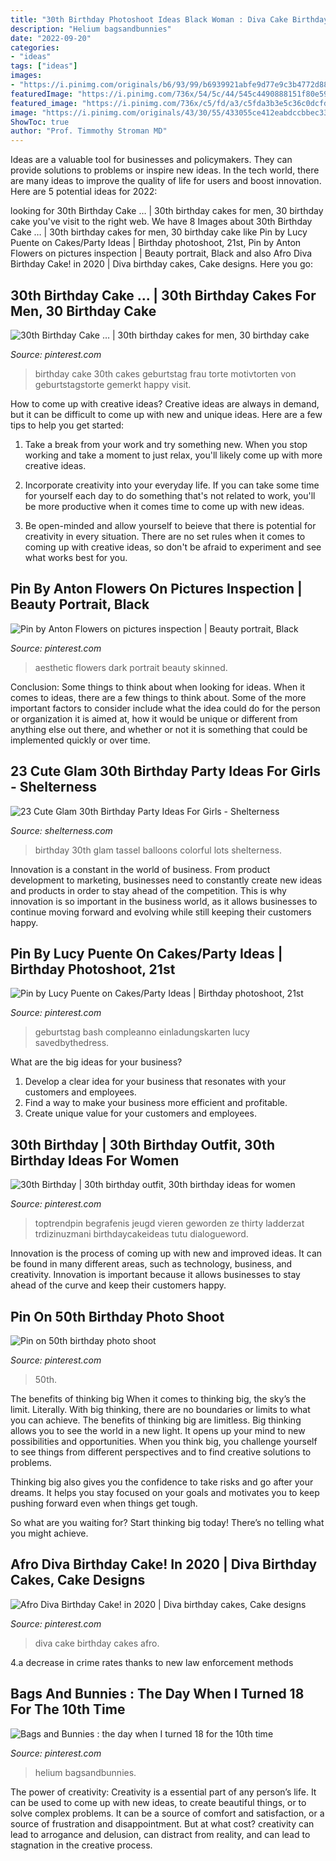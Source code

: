 ```yaml
---
title: "30th Birthday Photoshoot Ideas Black Woman : Diva Cake Birthday Cakes Afro"
description: "Helium bagsandbunnies"
date: "2022-09-20"
categories:
- "ideas"
tags: ["ideas"]
images:
- "https://i.pinimg.com/originals/b6/93/99/b6939921abfe9d77e9c3b4772d88c8d1.jpg"
featuredImage: "https://i.pinimg.com/736x/54/5c/44/545c4490888151f80e59c037f2f97271.jpg"
featured_image: "https://i.pinimg.com/736x/c5/fd/a3/c5fda3b3e5c36c0dcfd1cc13a5740321--gold-balloons-helium-balloons.jpg"
image: "https://i.pinimg.com/originals/43/30/55/433055ce412eabdccbbec3370ac6c9c0.jpg"
ShowToc: true
author: "Prof. Timmothy Stroman MD"
---
```



Ideas are a valuable tool for businesses and policymakers. They can provide solutions to problems or inspire new ideas. In the tech world, there are many ideas to improve the quality of life for users and boost innovation. Here are 5 potential ideas for 2022: 

	

		
looking for 30th Birthday Cake … | 30th birthday cakes for men, 30 birthday cake you've visit to the right web. We have 8 Images about 30th Birthday Cake … | 30th birthday cakes for men, 30 birthday cake like Pin by Lucy Puente on Cakes/Party Ideas | Birthday photoshoot, 21st, Pin by Anton Flowers on pictures inspection | Beauty portrait, Black and also Afro Diva Birthday Cake! in 2020 | Diva birthday cakes, Cake designs. Here you go:
		
    
## 30th Birthday Cake … | 30th Birthday Cakes For Men, 30 Birthday Cake

<img loading=lazy src="https://i.pinimg.com/736x/7a/9d/01/7a9d01724d971df464378ef7e72c2117--th-birthday-cake-for-her-th-birthday-decorations.jpg" onerror="this.onerror=null;this.src='https://tse1.mm.bing.net/th?id=OIP.PsgxP0P4SgeUgO3I8HzbgQHaLA&amp;pid=15.1';" alt="30th Birthday Cake … | 30th birthday cakes for men, 30 birthday cake">

_Source: pinterest.com_

>birthday cake 30th cakes geburtstag frau torte motivtorten von geburtstagstorte gemerkt happy visit. 

	

How to come up with creative ideas?
Creative ideas are always in demand, but it can be difficult to come up with new and unique ideas. Here are a few tips to help you get started:
1. Take a break from your work and try something new. When you stop working and take a moment to just relax, you'll likely come up with more creative ideas.

2. Incorporate creativity into your everyday life. If you can take some time for yourself each day to do something that's not related to work, you'll be more productive when it comes time to come up with new ideas.

3. Be open-minded and allow yourself to beieve that there is potential for creativity in every situation. There are no set rules when it comes to coming up with creative ideas, so don't be afraid to experiment and see what works best for you.

    
## Pin By Anton Flowers On Pictures Inspection | Beauty Portrait, Black

<img loading=lazy src="https://i.pinimg.com/736x/c5/d6/ac/c5d6ac8acf1fd56276320585ff2bcf91--dark-skinned-women-black-girls.jpg" onerror="this.onerror=null;this.src='https://tse3.mm.bing.net/th?id=OIP.wzUB6imT2ITByY2FcD-9NAHaLH&amp;pid=15.1';" alt="Pin by Anton Flowers on pictures inspection | Beauty portrait, Black">

_Source: pinterest.com_

>aesthetic flowers dark portrait beauty skinned. 

	

Conclusion: Some things to think about when looking for ideas.
When it comes to ideas, there are a few things to think about. Some of the more important factors to consider include what the idea could do for the person or organization it is aimed at, how it would be unique or different from anything else out there, and whether or not it is something that could be implemented quickly or over time.

    
## 23 Cute Glam 30th Birthday Party Ideas For Girls - Shelterness

<img loading=lazy src="https://i.shelterness.com/2017/02/16-glam-colorful-tassel-wall-and-lots-of-balloons.jpg" onerror="this.onerror=null;this.src='https://tse4.mm.bing.net/th?id=OIP._KOOMYQFB_dU7A9fP1lVAQHaLH&amp;pid=15.1';" alt="23 Cute Glam 30th Birthday Party Ideas For Girls - Shelterness">

_Source: shelterness.com_

>birthday 30th glam tassel balloons colorful lots shelterness. 

	

Innovation is a constant in the world of business. From product development to marketing, businesses need to constantly create new ideas and products in order to stay ahead of the competition. This is why innovation is so important in the business world, as it allows businesses to continue moving forward and evolving while still keeping their customers happy.

    
## Pin By Lucy Puente On Cakes/Party Ideas | Birthday Photoshoot, 21st

<img loading=lazy src="https://i.pinimg.com/736x/27/65/bc/2765bccac6e3c08654637cb72b4bb569.jpg" onerror="this.onerror=null;this.src='https://tse3.mm.bing.net/th?id=OIP.rycxawnjd7uWVvNkHTtPLgHaK-&amp;pid=15.1';" alt="Pin by Lucy Puente on Cakes/Party Ideas | Birthday photoshoot, 21st">

_Source: pinterest.com_

>geburtstag bash compleanno einladungskarten lucy savedbythedress. 

	

What are the big ideas for your business?
1. Develop a clear idea for your business that resonates with your customers and employees.
2. Find a way to make your business more efficient and profitable.
3. Create unique value for your customers and employees.

    
## 30th Birthday | 30th Birthday Outfit, 30th Birthday Ideas For Women

<img loading=lazy src="https://i.pinimg.com/originals/b6/93/99/b6939921abfe9d77e9c3b4772d88c8d1.jpg" onerror="this.onerror=null;this.src='https://tse4.mm.bing.net/th?id=OIP.j2OVbchG6S1XcC-vafoAbgHaLt&amp;pid=15.1';" alt="30th Birthday | 30th birthday outfit, 30th birthday ideas for women">

_Source: pinterest.com_

>toptrendpin begrafenis jeugd vieren geworden ze thirty ladderzat trdizinuzmani birthdaycakeideas tutu dialogueword. 

	

Innovation is the process of coming up with new and improved ideas. It can be found in many different areas, such as technology, business, and creativity. Innovation is important because it allows businesses to stay ahead of the curve and keep their customers happy.

    
## Pin On 50th Birthday Photo Shoot

<img loading=lazy src="https://i.pinimg.com/736x/54/5c/44/545c4490888151f80e59c037f2f97271.jpg" onerror="this.onerror=null;this.src='https://tse4.mm.bing.net/th?id=OIP.A2XUfWYq5QNz-Iq-vc2XCAHaLH&amp;pid=15.1';" alt="Pin on 50th birthday photo shoot">

_Source: pinterest.com_

>50th. 

	

The benefits of thinking big
When it comes to thinking big, the sky’s the limit. Literally. With big thinking, there are no boundaries or limits to what you can achieve. The benefits of thinking big are limitless.
Big thinking allows you to see the world in a new light. It opens up your mind to new possibilities and opportunities. When you think big, you challenge yourself to see things from different perspectives and to find creative solutions to problems.

Thinking big also gives you the confidence to take risks and go after your dreams. It helps you stay focused on your goals and motivates you to keep pushing forward even when things get tough.

So what are you waiting for? Start thinking big today! There’s no telling what you might achieve.

    
## Afro Diva Birthday Cake! In 2020 | Diva Birthday Cakes, Cake Designs

<img loading=lazy src="https://i.pinimg.com/originals/43/30/55/433055ce412eabdccbbec3370ac6c9c0.jpg" onerror="this.onerror=null;this.src='https://tse4.mm.bing.net/th?id=OIP.lc9hk2d3_9omdZ_0amAlywHaJ4&amp;pid=15.1';" alt="Afro Diva Birthday Cake! in 2020 | Diva birthday cakes, Cake designs">

_Source: pinterest.com_

>diva cake birthday cakes afro. 

	

4.a decrease in crime rates thanks to new law enforcement methods

    
## Bags And Bunnies : The Day When I Turned 18 For The 10th Time

<img loading=lazy src="https://i.pinimg.com/736x/c5/fd/a3/c5fda3b3e5c36c0dcfd1cc13a5740321--gold-balloons-helium-balloons.jpg" onerror="this.onerror=null;this.src='https://tse4.mm.bing.net/th?id=OIP.mX-e6z6ttXlC3JKl8-ULLAHaLH&amp;pid=15.1';" alt="Bags and Bunnies : the day when I turned 18 for the 10th time">

_Source: pinterest.com_

>helium bagsandbunnies. 

	

The power of creativity:
Creativity is a essential part of any person’s life. It can be used to come up with new ideas, to create beautiful things, or to solve complex problems. It can be a source of comfort and satisfaction, or a source of frustration and disappointment. But at what cost? creativity can lead to arrogance and delusion, can distract from reality, and can lead to stagnation in the creative process.

